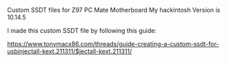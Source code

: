 Custom SSDT files for Z97 PC Mate Motherboard 
My hackintosh Version is 10.14.5 

I made this custom SSDT file by following this guide:

https://www.tonymacx86.com/threads/guide-creating-a-custom-ssdt-for-usbinjectall-kext.211311/$jectall-kext.211311/

